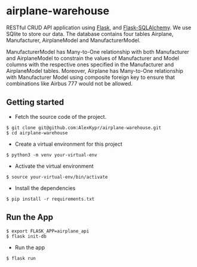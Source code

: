# airplane-warehouse

RESTful CRUD API application using [Flask](http://flask.pocoo.org), and [Flask-SQLAlchemy](http://flask-sqlalchemy.pocoo.org).
We use SQlite to store our data. The database contains four tables Airplane, Manufacturer, AirplaneModel and ManufacturerModel. 

ManufacturerModel has Many-to-One relationship with both Manufacturer and AirplaneModel to constrain the values of Manufacturer and Model columns with the respective ones specified
in the Manufacturer and AirplaneModel tables. Moreover, Airplane has Many-to-One relationship with Manufacturer Model using composite foreign key to ensure that combinations like Airbus 777
would not be allowed.

## Getting started
* Fetch the source code of the project.
```
$ git clone git@github.com:AlexKypr/airplane-warehouse.git
$ cd airplane-warehouse
```

* Create a virtual environment for this project
```
$ python3 -m venv your-virtual-env
```

* Activate the virtual environment
```
$ source your-virtual-env/bin/activate
```

* Install the dependencies
```
$ pip install -r requirements.txt
```

## Run the App
```
$ export FLASK_APP=airplane_api
$ flask init-db
```

* Run the app
```
$ flask run
```


